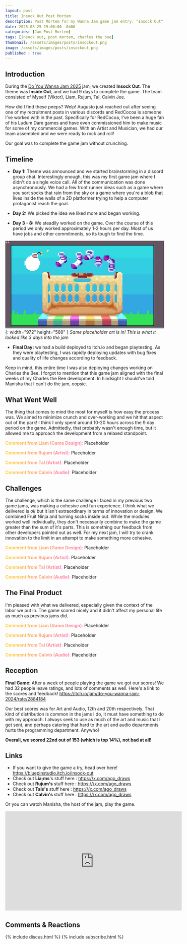 ```yaml
---
layout: post
title: Insock Out Post Mortem
description: Post Mortem for my Wanna Jam game jam entry, "Insock Out"
date: 2025-08-25 19:00:00 -0400
categories: [Jam Post Mortem]
tags: [insock out, post mortem, charles the bee]
thumbnail: /assets/images/posts/insockout.png
image: /assets/images/posts/insockout.png
published : true
---
```


## Introduction

During the [Do You Wanna Jam 2025](https://itch.io/jam/do-you-wanna-jam-2025) jam, we created **Insock Out**. The theme was **Inside Out**, and we had 9 days to complete the game. The team consisted of Myself (Viktor), Liam, Rujum, Tal, Calvin Jee.

How did I find these peeps? Welp! Augusto just reached out after seeing one of my recruitment posts in various discords and RedCocoa is someone I've worked with in the past. Specifically for RedCocoa, I've been a huge fan of his Ludum Dare games and have even commissioned him to make music for some of my commercial games. With an Artist and Musician, we had our team assembled and we were ready to rock and roll!

Our goal was to complete the game jam without crunching.

## Timeline

- **Day 1:** Theme was announced and we started brainstorming in a discord group chat. Interestingly enough, this was my first game jam where I didn't do a single voice call. All of the communication was done asynchronously. We had a few front runner ideas such as a game where you sort socks that rain from the sky or a game where you're a blob that lives inside the walls of a 2D platformer trying to help a computer protagonist reach the goal.


- **Day 2:** We picked the idea we liked more and began working.

- **Day 3 - 8:** We steadily worked on the game. Over the course of this period we only worked approximately 1-2 hours per day. Most of us have jobs and other commitments, so its tough to find the time.

![Desktop View](/assets/images/posts/insock2.png){: width="972" height="589" }
_Same placeholder art is in! This is what it looked like 3 days into the jam_

- **Final Day:** we had a build deployed to itch.io and began playtesting. As they were playtesting, I was rapidly deploying updates with bug fixes and quality of life changes according to feedback.

Keep in mind, this entire time I was also deploying changes working on Charles the Bee. I forgot to mention that this game jam aligned with the final weeks of my Charles the Bee development. In hindsight I should've told Manisha that I can't do the jam, oopsie.


## What Went Well

The thing that comes to mind the most for myself is how easy the process was. We aimed to minimize crunch and over-working and we hit that aspect out of the park! I think I only spent around 10-20 hours across the 9 day period on the game. Admittedly, that probably wasn't enough time, but it allowed me to approach the development from a relaxed standpoint.

<span style="background: linear-gradient(90deg, #FFD12C, #ff7bb5); -webkit-background-clip: text; color: transparent;">**Comment from Liam  (Game Design)**:</span> Placeholder

<span style="background: linear-gradient(90deg, #FFD12C, #ff7bb5); -webkit-background-clip: text; color: transparent;">**Comment from Rujum  (Artist)**:</span> Placeholder

<span style="background: linear-gradient(90deg, #FFD12C, #ff7bb5); -webkit-background-clip: text; color: transparent;">**Comment from Tal  (Artist)**:</span> Placeholder

<span style="background: linear-gradient(90deg, #FFD12C, #ff7bb5); -webkit-background-clip: text; color: transparent;">**Comment from Calvin (Audio)**:</span> Placeholder



## Challenges

The challenge, which is the same challenge I faced in my previous two game jams, was making a cohesive and fun experience. I think what we delivered is _ok_ but it isn't extraordinary in terms of innovation or design. We combined Fruit Ninja and turning socks inside out. While the modules worked well individually, they don't necessarily combine to make the game greater than the sum of it's parts. This is something our feedback from other developers pointed out as well. For my next jam, I will try to crank innovation to the limit in an attempt to make something more cohesive.

<span style="background: linear-gradient(90deg, #FFD12C, #ff7bb5); -webkit-background-clip: text; color: transparent;">**Comment from Liam  (Game Design)**:</span> Placeholder

<span style="background: linear-gradient(90deg, #FFD12C, #ff7bb5); -webkit-background-clip: text; color: transparent;">**Comment from Rujum  (Artist)**:</span> Placeholder

<span style="background: linear-gradient(90deg, #FFD12C, #ff7bb5); -webkit-background-clip: text; color: transparent;">**Comment from Tal  (Artist)**:</span> Placeholder

<span style="background: linear-gradient(90deg, #FFD12C, #ff7bb5); -webkit-background-clip: text; color: transparent;">**Comment from Calvin (Audio)**:</span> Placeholder


## The Final Product

I'm pleased with what we delivered, especially given the context of the labor we put in. The game scored nicely and it didn't affect my personal life as much as previous jams did.

<span style="background: linear-gradient(90deg, #FFD12C, #ff7bb5); -webkit-background-clip: text; color: transparent;">**Comment from Liam  (Game Design)**:</span> Placeholder

<span style="background: linear-gradient(90deg, #FFD12C, #ff7bb5); -webkit-background-clip: text; color: transparent;">**Comment from Rujum  (Artist)**:</span> Placeholder

<span style="background: linear-gradient(90deg, #FFD12C, #ff7bb5); -webkit-background-clip: text; color: transparent;">**Comment from Tal  (Artist)**:</span> Placeholder

<span style="background: linear-gradient(90deg, #FFD12C, #ff7bb5); -webkit-background-clip: text; color: transparent;">**Comment from Calvin (Audio)**:</span> Placeholder


## Reception

**Final Game**: After a week of people playing the game we got our scores! We had 32 people leave ratings, and lots of comments as well. Here's a link to the scores and feedback! <https://itch.io/jam/do-you-wanna-jam-2024/rate/2884184>

Our best scores was for Art and Audio, 12th and 20th respectively. That kind of distribution is common in the jams I do, it must have something to do with my approach. I always seek to use as much of the art and music that I get sent, and perhaps catering that hard to the art and audio departments hurts the programming department. Anywho! 

**Overall, we scored 22nd out of 153 (which is top 14%), not bad at all!**


## Links

- If you want to give the game a try, head over here! <https://bluepinstudio.itch.io/insock-out>
- Check out **Lia;ms**'s stuff here : <https://x.com/ago_draws>
- Check out **Rujum's** stuff here : <https:///x.com/ago_draws>
- Check out **Tals's** stuff here : <https:///x.com/ago_draws>
- Check out **Calvin's** stuff here : <https:///x.com/ago_draws>


Or you can watch Manisha, the host of the jam, play the game.
<iframe width="560" height="315" src="https://www.youtube.com/embed/LhJH53CKRV4?si=wd0bU1BrjLSCOnfV&amp;start=17522" title="YouTube video player" frameborder="0" allow="accelerometer; autoplay; clipboard-write; encrypted-media; gyroscope; picture-in-picture; web-share" referrerpolicy="strict-origin-when-cross-origin" allowfullscreen></iframe>

## Comments & Reactions

{% include discus.html %}
{% include subscribe.html %}